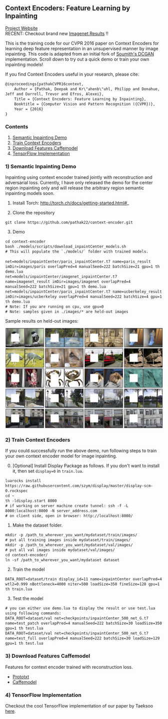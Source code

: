 ## Context Encoders: Feature Learning by Inpainting
[Project Website](http://cs.berkeley.edu/~pathak/context_encoder/)<br/>
RECENT: Checkout brand new [Imagenet Results](https://people.eecs.berkeley.edu/~pathak/context_encoder/#extraResults) !!

This is the training code for our CVPR 2016 paper on Context Encoders for learning deep feature representation in an unsupervised manner by image inpainting. This code is adapted from an initial fork of [Soumith's DCGAN](https://github.com/soumith/dcgan.torch) implementation. Scroll down to try out a quick demo or train your own inpainting models!

If you find Context Encoders useful in your research, please cite:

    @inproceedings{pathakCVPR16context,
        Author = {Pathak, Deepak and Kr\"ahenb\"uhl, Philipp and Donahue, Jeff and Darrell, Trevor and Efros, Alexei},
        Title = {Context Encoders: Feature Learning by Inpainting},
        Booktitle = {Computer Vision and Pattern Recognition ({CVPR})},
        Year = {2016}
    }

### Contents
1. [Semantic Inpainting Demo](#1-semantic-inpainting-demo)
2. [Train Context Encoders](#2-train-context-encoders)
3. [Download Features Caffemodel](#3-download-features-caffemodel)
4. [TensorFlow Implementation](#4-tensorflow-implementation)

### 1) Semantic Inpainting Demo

Inpainting using context encoder trained jointly with reconstruction and adversarial loss. Currently, I have only released the demo for the center region inpainting only and will release the arbitrary region semantic inpainting models soon.

1. Install Torch:  http://torch.ch/docs/getting-started.html#_

2. Clone the repository
  ```Shell
  git clone https://github.com/pathak22/context-encoder.git
  ```
  
3. Demo
  ```Shell
  cd context-encoder
  bash ./models/scripts/download_inpaintCenter_models.sh
  # This will populate the `./models/` folder with trained models.

  net=models/inpaintCenter/paris_inpaintCenter.t7 name=paris_result imDir=images/paris overlapPred=4 manualSeed=222 batchSize=21 gpu=1 th demo.lua
  net=models/inpaintCenter/imagenet_inpaintCenter.t7 name=imagenet_result imDir=images/imagenet overlapPred=4 manualSeed=222 batchSize=21 gpu=1 th demo.lua
  net=models/inpaintCenter/paris_inpaintCenter.t7 name=ucberkeley_result imDir=images/ucberkeley overlapPred=4 manualSeed=222 batchSize=4 gpu=1 th demo.lua
  # Note: If you are running on cpu, use gpu=0
  # Note: samples given in ./images/* are held-out images
  ```
  
Sample results on held-out images: 

![teaser](images/teaser.jpg "Sample inpainting results on held-out images")

### 2) Train Context Encoders

If you could successfully run the above demo, run following steps to train your own context encoder model for image inpainting.

0. [Optional] Install Display Package as follows. If you don't want to install it, then set `display=0` in `train.lua`.
  ```Shell
  luarocks install https://raw.githubusercontent.com/szym/display/master/display-scm-0.rockspec
  cd ~
  th -ldisplay.start 8000
  # if working on server machine create tunnel: ssh -f -L 8000:localhost:8000 -N server_address.com
  # on client side, open in browser: http://localhost:8000/
  ```

1. Make the dataset folder.
  ```Shell
  mkdir -p /path_to_wherever_you_want/mydataset/train/images/
  # put all training images inside mydataset/train/images/
  mkdir -p /path_to_wherever_you_want/mydataset/val/images/
  # put all val images inside mydataset/val/images/
  cd context-encoder/
  ln -sf /path_to_wherever_you_want/mydataset dataset
  ```

2. Train the model
  ```Shell
  DATA_ROOT=dataset/train display_id=11 name=inpaintCenter overlapPred=4 wtl2=0.999 nBottleneck=4000 niter=500 loadSize=350 fineSize=128 gpu=1 th train.lua
  ```

3. Test the model
  ```Shell
  # you can either use demo.lua to display the result or use test.lua using following commands:
  DATA_ROOT=dataset/val net=checkpoints/inpaintCenter_500_net_G.t7 name=test_patch overlapPred=4 manualSeed=222 batchSize=30 loadSize=350 gpu=1 th test.lua
  DATA_ROOT=dataset/val net=checkpoints/inpaintCenter_500_net_G.t7 name=test_full overlapPred=4 manualSeed=222 batchSize=30 loadSize=129 gpu=1 th test.lua
  ```

### 3) Download Features Caffemodel

Features for context encoder trained with reconstruction loss.

- [Prototxt](http://www.cs.berkeley.edu/~pathak/context_encoder/resources/ce_features.prototxt)
- [Caffemodel](http://www.cs.berkeley.edu/~pathak/context_encoder/resources/ce_features.caffemodel)

### 4) TensorFlow Implementation

Checkout the cool TensorFlow implementation of our paper by Taeksoo [here](https://github.com/jazzsaxmafia/Inpainting).
